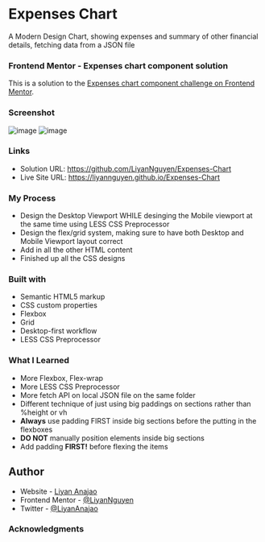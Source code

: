# Expenses Chart
A Modern Design Chart, showing expenses and summary of other financial details, fetching data from a JSON file

### Frontend Mentor - Expenses chart component solution
This is a solution to the [Expenses chart component challenge on Frontend Mentor](https://www.frontendmentor.io/challenges/expenses-chart-component-e7yJBUdjwt).

### Screenshot
![image](https://user-images.githubusercontent.com/50958126/169658493-ef948017-83bb-4da4-bd9e-683cb342f555.png)
![image](https://user-images.githubusercontent.com/50958126/169658520-639023d8-c22e-4523-a848-813aa1e9c283.png)

### Links
- Solution URL: https://github.com/LiyanNguyen/Expenses-Chart
- Live Site URL: https://liyannguyen.github.io/Expenses-Chart

### My Process
- Design the Desktop Viewport WHILE desinging the Mobile viewport at the same time using LESS CSS Preprocessor
- Design the flex/grid system, making sure to have both Desktop and Mobile Viewport layout correct
- Add in all the other HTML content
- Finished up all the CSS designs

### Built with
- Semantic HTML5 markup
- CSS custom properties
- Flexbox
- Grid
- Desktop-first workflow
- LESS CSS Preprocessor

### What I Learned
- More Flexbox, Flex-wrap
- More LESS CSS Preprocessor
- More fetch API on local JSON file on the same folder
- Different technique of just using big paddings on sections rather than %height or vh
- **Always** use padding FIRST inside big sections before the putting in the flexboxes
- **DO NOT** manually position elements inside big sections
- Add padding **FIRST!** before flexing the items

## Author
- Website - [Liyan Anajao](https://liyannguyen.github.io/Portfolio)
- Frontend Mentor - [@LiyanNguyen](https://frontendmentor.io/profile/LiyanNguyen)
- Twitter - [@LiyanAnajao](https://twitter.com/LiyanAnajao)

### Acknowledgments
